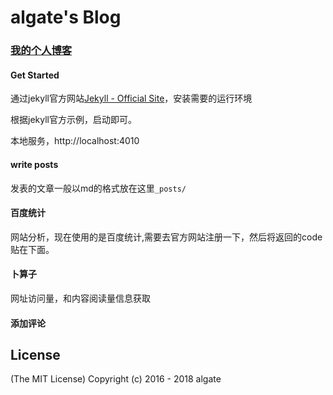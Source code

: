 # algate's Blog

### [我的个人博客](https://algate.github.io/)


#### Get Started

通过jekyll官方网站[Jekyll - Official Site](http://jekyllrb.com/)，安装需要的运行环境

根据jekyll官方示例，启动即可。


本地服务，http://localhost:4010


#### write posts

发表的文章一般以md的格式放在这里`_posts/`


#### 百度统计

网站分析，现在使用的是百度统计,需要去官方网站注册一下，然后将返回的code贴在下面。

#### 卜算子

网址访问量，和内容阅读量信息获取

#### 添加评论

## License
(The MIT License) Copyright (c) 2016 - 2018 algate
